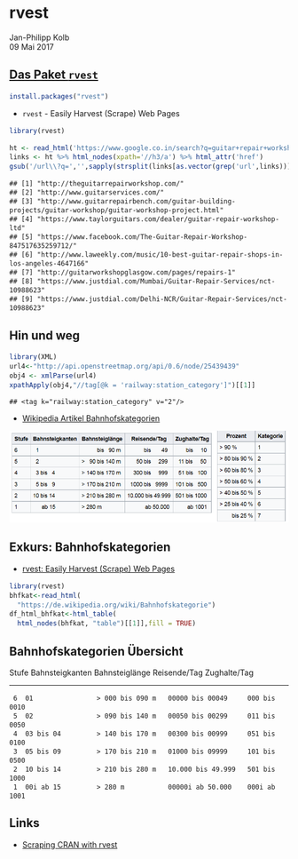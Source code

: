 # rvest
Jan-Philipp Kolb  
09 Mai 2017  



## [Das Paket `rvest`](https://github.com/hadley/rvest)


```r
install.packages("rvest")
```

- `rvest` - Easily Harvest (Scrape) Web Pages


```r
library(rvest)
```





```r
ht <- read_html('https://www.google.co.in/search?q=guitar+repair+workshop')
links <- ht %>% html_nodes(xpath='//h3/a') %>% html_attr('href')
gsub('/url\\?q=','',sapply(strsplit(links[as.vector(grep('url',links))],split='&'),'[',1))
```

```
## [1] "http://theguitarrepairworkshop.com/"                                                                   
## [2] "http://www.guitarservices.com/"                                                                        
## [3] "http://www.guitarrepairbench.com/guitar-building-projects/guitar-workshop/guitar-workshop-project.html"
## [4] "https://www.taylorguitars.com/dealer/guitar-repair-workshop-ltd"                                       
## [5] "https://www.facebook.com/The-Guitar-Repair-Workshop-847517635259712/"                                  
## [6] "http://www.laweekly.com/music/10-best-guitar-repair-shops-in-los-angeles-4647166"                      
## [7] "http://guitarworkshopglasgow.com/pages/repairs-1"                                                      
## [8] "https://www.justdial.com/Mumbai/Guitar-Repair-Services/nct-10988623"                                   
## [9] "https://www.justdial.com/Delhi-NCR/Guitar-Repair-Services/nct-10988623"
```


## Hin und weg


```r
library(XML)
url4<-"http://api.openstreetmap.org/api/0.6/node/25439439"
obj4 <- xmlParse(url4)
xpathApply(obj4,"//tag[@k = 'railway:station_category']")[[1]]
```

```
## <tag k="railway:station_category" v="2"/>
```

- [Wikipedia Artikel Bahnhofskategorien](https://de.wikipedia.org/wiki/Bahnhofskategorie)

![](figure/Bahnhofskategorien.PNG)

## Exkurs: Bahnhofskategorien

- [rvest: Easily Harvest (Scrape) Web Pages](https://cran.r-project.org/web/packages/rvest/index.html)


```r
library(rvest)
bhfkat<-read_html(
  "https://de.wikipedia.org/wiki/Bahnhofskategorie")
df_html_bhfkat<-html_table(
  html_nodes(bhfkat, "table")[[1]],fill = TRUE)
```

## Bahnhofskategorien Übersicht


 Stufe  Bahnsteigkanten   Bahnsteiglänge    Reisende/Tag        Zughalte/Tag 
------  ----------------  ----------------  ------------------  -------------
     6  01                > 000 bis 090 m   00000 bis 00049     000 bis 0010 
     5  02                > 090 bis 140 m   00050 bis 00299     011 bis 0050 
     4  03 bis 04         > 140 bis 170 m   00300 bis 00999     051 bis 0100 
     3  05 bis 09         > 170 bis 210 m   01000 bis 09999     101 bis 0500 
     2  10 bis 14         > 210 bis 280 m   10.000 bis 49.999   501 bis 1000 
     1  00i ab 15         > 280 m           00000i ab 50.000    000i ab 1001 


## Links

- [Scraping CRAN with rvest](https://www.r-bloggers.com/scraping-cran-with-rvest/)
